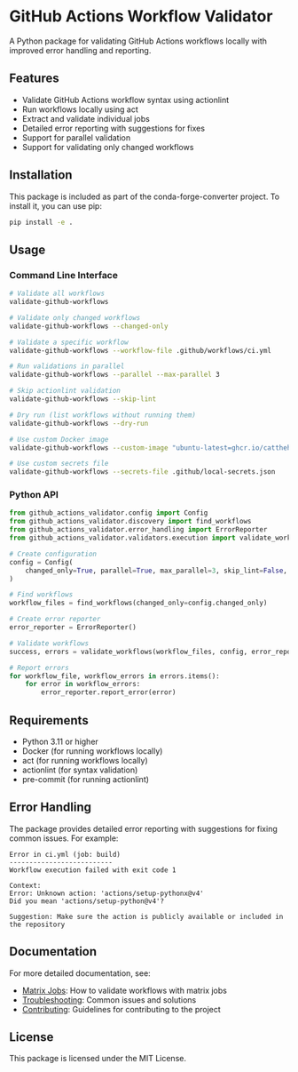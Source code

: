 # GitHub Actions Workflow Validator

A Python package for validating GitHub Actions workflows locally with improved error handling and reporting.

## Features

- Validate GitHub Actions workflow syntax using actionlint
- Run workflows locally using act
- Extract and validate individual jobs
- Detailed error reporting with suggestions for fixes
- Support for parallel validation
- Support for validating only changed workflows

## Installation

This package is included as part of the conda-forge-converter project. To install it, you can use pip:

```bash
pip install -e .
```

## Usage

### Command Line Interface

```bash
# Validate all workflows
validate-github-workflows

# Validate only changed workflows
validate-github-workflows --changed-only

# Validate a specific workflow
validate-github-workflows --workflow-file .github/workflows/ci.yml

# Run validations in parallel
validate-github-workflows --parallel --max-parallel 3

# Skip actionlint validation
validate-github-workflows --skip-lint

# Dry run (list workflows without running them)
validate-github-workflows --dry-run

# Use custom Docker image
validate-github-workflows --custom-image "ubuntu-latest=ghcr.io/catthehacker/ubuntu:act-latest"

# Use custom secrets file
validate-github-workflows --secrets-file .github/local-secrets.json
```

### Python API

```python
from github_actions_validator.config import Config
from github_actions_validator.discovery import find_workflows
from github_actions_validator.error_handling import ErrorReporter
from github_actions_validator.validators.execution import validate_workflows

# Create configuration
config = Config(
    changed_only=True, parallel=True, max_parallel=3, skip_lint=False, dry_run=False
)

# Find workflows
workflow_files = find_workflows(changed_only=config.changed_only)

# Create error reporter
error_reporter = ErrorReporter()

# Validate workflows
success, errors = validate_workflows(workflow_files, config, error_reporter)

# Report errors
for workflow_file, workflow_errors in errors.items():
    for error in workflow_errors:
        error_reporter.report_error(error)
```

## Requirements

- Python 3.11 or higher
- Docker (for running workflows locally)
- act (for running workflows locally)
- actionlint (for syntax validation)
- pre-commit (for running actionlint)

## Error Handling

The package provides detailed error reporting with suggestions for fixing common issues. For example:

```
Error in ci.yml (job: build)
--------------------------
Workflow execution failed with exit code 1

Context:
Error: Unknown action: 'actions/setup-pythonx@v4'
Did you mean 'actions/setup-python@v4'?

Suggestion: Make sure the action is publicly available or included in the repository
```

## Documentation

For more detailed documentation, see:

- [Matrix Jobs](docs/matrix_jobs.md): How to validate workflows with matrix jobs
- [Troubleshooting](docs/troubleshooting.md): Common issues and solutions
- [Contributing](CONTRIBUTING.md): Guidelines for contributing to the project

## License

This package is licensed under the MIT License.
